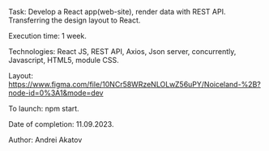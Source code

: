 Task: Develop a React app(web-site), render data with REST API. Transferring the design layout to React.

Execution time: 1 week.

Technologies: React JS, REST API, Axios, Json server, concurrently, Javascript, HTML5, module CSS.

Layout: https://www.figma.com/file/10NCr58WRzeNLOLwZ56uPY/Noiceland-%2B?node-id=0%3A1&mode=dev

To launch: npm start.

Date of completion: 11.09.2023.

Author: Andrei Akatov